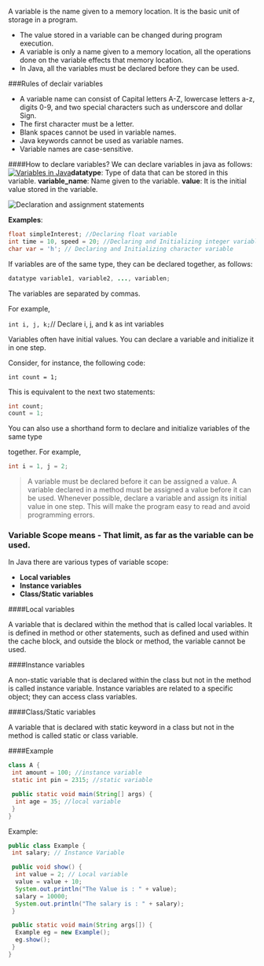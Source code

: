 A variable is the name given to a memory location. It is the basic unit of storage in a program.

- The value stored in a variable can be changed during program execution.
- A variable is only a name given to a memory location, all the operations done on the variable effects that memory location.
- In Java, all the variables must be declared before they can be used.

###Rules of declair variables

- A variable name can consist of Capital letters A-Z, lowercase letters a-z, digits 0-9, and two special characters such as underscore and dollar Sign.
- The first character must be a letter.
- Blank spaces cannot be used in variable names.
- Java keywords cannot be used as variable names.
- Variable names are case-sensitive.

####How to declare variables?
We can declare variables in java as follows:
[![Variables in Java](http://cdncontribute.geeksforgeeks.org/wp-content/uploads/Variables-in-Java.png)](http://cdncontribute.geeksforgeeks.org/wp-content/uploads/Variables-in-Java.png)**datatype**: Type of data that can be stored in this variable.
**variable_name**: Name given to the variable.
**value**: It is the initial value stored in the variable.

![Declaration and assignment statements](https://www.w3schools.in/wp-content/uploads/2015/03/Declaration-and-assignment-statements.png)

**Examples**:

```java
float simpleInterest; //Declaring float variable
int time = 10, speed = 20; //Declaring and Initializing integer variable
char var = 'h'; // Declaring and Initializing character variable
```

If variables are of the same type, they can be declared together, as follows: 

```java
datatype variable1, variable2, ..., variablen;

```

The variables are separated by commas. 

For example,

`int i, j, k;`// Declare i, j, and k as int variables

Variables often have initial values. You can declare a variable and initialize it in one step.

Consider, for instance, the following code:

`int count = 1;`

This is equivalent to the next two statements:

```java
int count;
count = 1;
```

 You can also use a shorthand form to declare and initialize variables of the same type

together. For example,

```java
int i = 1, j = 2;
```

>  A variable must be declared before it can be assigned a value. A variable declared in a method must be assigned a value before it can be used. Whenever possible, declare a variable and assign its initial value in one step. This will make the program easy to read and avoid programming errors.

### Variable Scope means - That limit, as far as the variable can be used.

In Java there are various types of variable scope:

- **Local variables**
- **Instance variables**
- **Class/Static variables**

####Local variables

A variable that is declared within the method that is called local variables. It is defined in method or other statements, such as defined and used within the cache block, and outside the block or method, the variable cannot be used.

####Instance variables

A non-static variable that is declared within the class but not in the method is called instance variable. Instance variables are related to a specific object; they can access class variables.

####Class/Static variables

A variable that is declared with static keyword in a class but not in the method is called static or class variable.

####Example

```java
class A {
 int amount = 100; //instance variable  
 static int pin = 2315; //static variable 

 public static void main(String[] args) {
  int age = 35; //local variable  
 }
}
```

Example:

```java
public class Example {
 int salary; // Instance Variable

 public void show() {
  int value = 2; // Local variable
  value = value + 10;
  System.out.println("The Value is : " + value);
  salary = 10000;
  System.out.println("The salary is : " + salary);
 }

 public static void main(String args[]) {
  Example eg = new Example();
  eg.show();
 }
}
```